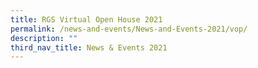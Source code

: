 ```yaml
---
title: RGS Virtual Open House 2021
permalink: /news-and-events/News-and-Events-2021/vop/
description: ""
third_nav_title: News & Events 2021
---
```

